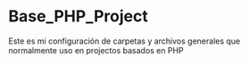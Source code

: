# Base_PHP_Project
Este es mi configuración de carpetas y archivos generales que normalmente uso en projectos basados en PHP
